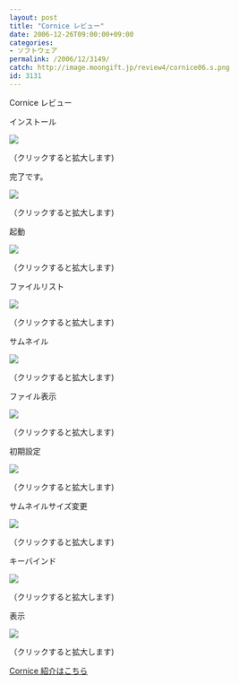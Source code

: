 ```yaml
---
layout: post
title: "Cornice レビュー"
date: 2006-12-26T09:00:00+09:00
categories:
- ソフトウェア
permalink: /2006/12/3149/
catch: http://image.moongift.jp/review4/cornice06.s.png
id: 3131
---
```

Cornice レビュー  
<!--more-->

インストール

  

[![](http://image.moongift.jp/review4/cornice01.s.png)](http://image.moongift.jp/review4/cornice01.png)  
  
（クリックすると拡大します)

  

完了です。

  

[![](http://image.moongift.jp/review4/cornice02.s.png)](http://image.moongift.jp/review4/cornice02.png)  
  
（クリックすると拡大します)

  

起動

  

[![](http://image.moongift.jp/review4/cornice03.s.png)](http://image.moongift.jp/review4/cornice03.png)  
  
（クリックすると拡大します)

  

ファイルリスト

  

[![](http://image.moongift.jp/review4/cornice04.s.png)](http://image.moongift.jp/review4/cornice04.png)  
  
（クリックすると拡大します)

  

サムネイル

  

[![](http://image.moongift.jp/review4/cornice05.s.png)](http://image.moongift.jp/review4/cornice05.png)  
  
（クリックすると拡大します)

  

ファイル表示

  

[![](http://image.moongift.jp/review4/cornice06.s.png)](http://image.moongift.jp/review4/cornice06.png)  
  
（クリックすると拡大します)

  

初期設定

  

[![](http://image.moongift.jp/review4/cornice07.s.png)](http://image.moongift.jp/review4/cornice07.png)  
  
（クリックすると拡大します)

  

サムネイルサイズ変更

  

[![](http://image.moongift.jp/review4/cornice08.s.png)](http://image.moongift.jp/review4/cornice08.png)  
  
（クリックすると拡大します)

  

キーバインド

  

[![](http://image.moongift.jp/review4/cornice09.s.png)](http://image.moongift.jp/review4/cornice09.png)  
  
（クリックすると拡大します)

  

表示

  

[![](http://image.moongift.jp/review4/cornice10.s.png)](http://image.moongift.jp/review4/cornice10.png)  
  
（クリックすると拡大します)

  

[Cornice 紹介はこちら](http://oss.moongift.jp/intro/i-3145.html)

